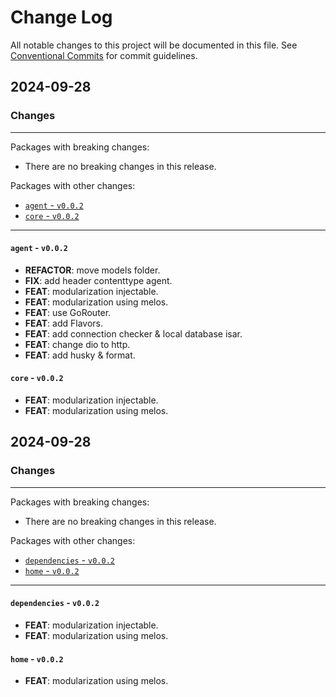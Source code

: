 # Change Log

All notable changes to this project will be documented in this file.
See [Conventional Commits](https://conventionalcommits.org) for commit guidelines.

## 2024-09-28

### Changes

---

Packages with breaking changes:

 - There are no breaking changes in this release.

Packages with other changes:

 - [`agent` - `v0.0.2`](#agent---v002)
 - [`core` - `v0.0.2`](#core---v002)

---

#### `agent` - `v0.0.2`

 - **REFACTOR**: move models folder.
 - **FIX**: add header contenttype agent.
 - **FEAT**: modularization injectable.
 - **FEAT**: modularization using melos.
 - **FEAT**: use GoRouter.
 - **FEAT**: add Flavors.
 - **FEAT**: add connection checker & local database isar.
 - **FEAT**: change dio to http.
 - **FEAT**: add husky & format.

#### `core` - `v0.0.2`

 - **FEAT**: modularization injectable.
 - **FEAT**: modularization using melos.


## 2024-09-28

### Changes

---

Packages with breaking changes:

 - There are no breaking changes in this release.

Packages with other changes:

 - [`dependencies` - `v0.0.2`](#dependencies---v002)
 - [`home` - `v0.0.2`](#home---v002)

---

#### `dependencies` - `v0.0.2`

 - **FEAT**: modularization injectable.
 - **FEAT**: modularization using melos.

#### `home` - `v0.0.2`

 - **FEAT**: modularization using melos.

